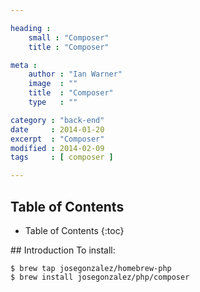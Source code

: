 ```yaml
---

heading :
    small : "Composer"
    title : "Composer"

meta :
    author : "Ian Warner"
    image  : ""
    title  : "Composer"
    type   : ""

category : "back-end"
date     : 2014-01-20
excerpt  : "Composer"
modified : 2014-02-09
tags     : [ composer ]

---
```


## Table of Contents
* Table of Contents
{:toc}

## Introduction
To install:

    $ brew tap josegonzalez/homebrew-php
    $ brew install josegonzalez/php/composer